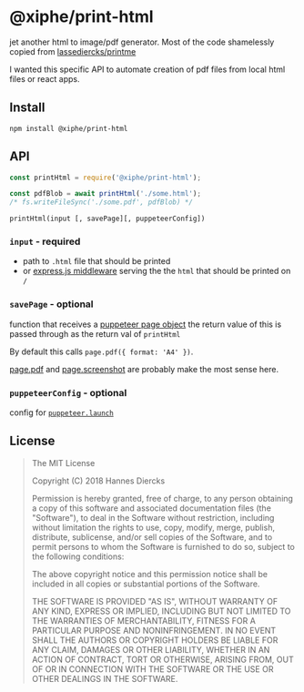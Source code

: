 # @xiphe/print-html

jet another html to image/pdf generator.
Most of the code shamelessly copied from [lassediercks/printme](https://github.com/lassediercks/printme)

I wanted this specific API to automate creation of pdf files from local
html files or react apps.

## Install

`npm install @xiphe/print-html`

## API

```js
const printHtml = require('@xiphe/print-html');

const pdfBlob = await printHtml('./some.html');
/* fs.writeFileSync('./some.pdf', pdfBlob) */
```

`printHtml(input [, savePage][, puppeteerConfig])`

### `input` - required

- path to `.html` file that should be printed
- or [express.js middleware](https://expressjs.com/en/guide/writing-middleware.html)
  serving the the `html` that should be printed on `/`

### `savePage` - optional

function that receives a [puppeteer page object](https://github.com/GoogleChrome/puppeteer/blob/master/docs/api.md#class-page)
the return value of this is passed through as the return val of `printHtml`

By default this calls `page.pdf({ format: 'A4' })`.

[page.pdf](https://github.com/GoogleChrome/puppeteer/blob/master/docs/api.md#pagepdfoptions)
and [page.screenshot](https://github.com/GoogleChrome/puppeteer/blob/master/docs/api.md#pagescreenshotoptions)
are probably make the most sense here.

### `puppeteerConfig` - optional

config for [`puppeteer.launch`](https://github.com/GoogleChrome/puppeteer/blob/master/docs/api.md#puppeteerlaunchoptions)

## License

> The MIT License
>
> Copyright (C) 2018 Hannes Diercks
>
> Permission is hereby granted, free of charge, to any person obtaining a copy of
> this software and associated documentation files (the "Software"), to deal in
> the Software without restriction, including without limitation the rights to
> use, copy, modify, merge, publish, distribute, sublicense, and/or sell copies
> of the Software, and to permit persons to whom the Software is furnished to do
> so, subject to the following conditions:
>
> The above copyright notice and this permission notice shall be included in all
> copies or substantial portions of the Software.
>
> THE SOFTWARE IS PROVIDED "AS IS", WITHOUT WARRANTY OF ANY KIND, EXPRESS OR
> IMPLIED, INCLUDING BUT NOT LIMITED TO THE WARRANTIES OF MERCHANTABILITY, FITNESS
> FOR A PARTICULAR PURPOSE AND NONINFRINGEMENT. IN NO EVENT SHALL THE AUTHORS OR
> COPYRIGHT HOLDERS BE LIABLE FOR ANY CLAIM, DAMAGES OR OTHER LIABILITY, WHETHER
> IN AN ACTION OF CONTRACT, TORT OR OTHERWISE, ARISING FROM, OUT OF OR IN
> CONNECTION WITH THE SOFTWARE OR THE USE OR OTHER DEALINGS IN THE SOFTWARE.
